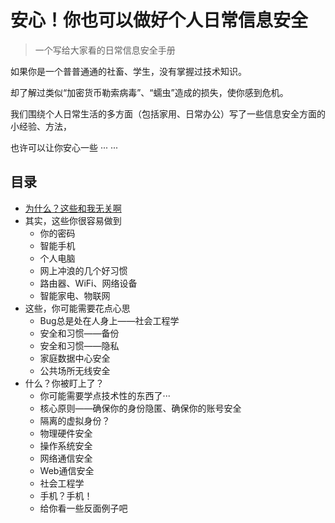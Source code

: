 # 安心！你也可以做好个人日常信息安全

>  一个写给大家看的日常信息安全手册

如果你是一个普普通通的社畜、学生，没有掌握过技术知识。

却了解过类似“加密货币勒索病毒”、“蠕虫”造成的损失，使你感到危机。

我们围绕个人日常生活的多方面（包括家用、日常办公）写了一些信息安全方面的小经验、方法，

也许可以让你安心一些 ··· ···

## 目录
* [为什么？这些和我无关啊](0-why-me-humm.md)
* 其实，这些你很容易做到
  * 你的密码
  * 智能手机
  * 个人电脑
  * 网上冲浪的几个好习惯
  * 路由器、WiFi、网络设备
  * 智能家电、物联网
* 这些，你可能需要花点心思
  * Bug总是处在人身上——社会工程学
  * 安全和习惯——备份
  * 安全和习惯——隐私
  * 家庭数据中心安全
  * 公共场所无线安全
* 什么？你被盯上了？
  * 你可能需要学点技术性的东西了···
  * 核心原则——确保你的身份隐匿、确保你的账号安全
  * 隔离的虚拟身份？
  * 物理硬件安全
  * 操作系统安全
  * 网络通信安全
  * Web通信安全
  * 社会工程学
  * 手机？手机！
  * 给你看一些反面例子吧
